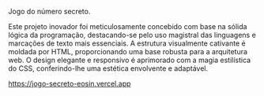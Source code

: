 Jogo do número secreto. 

Este projeto inovador foi meticulosamente concebido com base na sólida lógica da programação, destacando-se pelo uso magistral das linguagens e marcações de texto mais essenciais. 
A estrutura visualmente cativante é moldada por HTML, proporcionando uma base robusta para a arquitetura web. O design elegante e responsivo é aprimorado com a magia estilística do CSS, 
conferindo-lhe uma estética envolvente e adaptável.

https://jogo-secreto-eosin.vercel.app
